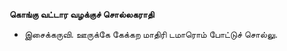 **கொங்கு வட்டார வழக்குச் சொல்லகராதி**
- இசைக்கருவி. ஊருக்கே கேக்கற மாதிரி டமாரொம் போட்டுச் சொல்லு.

